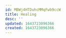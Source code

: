 ```yaml
---
id: MBWj4HTDuhcMMqFwb9ccW
title: Healing
desc: ''
updated: 1643723096366
created: 1643723096366
---
```


